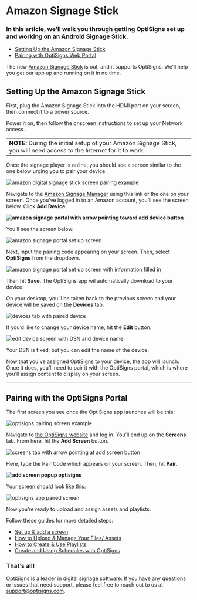 # Amazon Signage Stick

### In this article, we’ll walk you through getting OptiSigns set up and working on an Android Signage Stick.

* [Setting Up the Amazon Signage Stick](#Setting)
* [Pairing with OptiSigns Web Portal](#Pairing)

The new [Amazon Signage Stick](https://www.amazon.com/dp/B0D4FCG9MX/ref=pmkt_cms105_web) is out, and it supports OptiSigns. We’ll help you get our app up and running on it in no time.

## Setting Up the Amazon Signage Stick

First, plug the Amazon Signage Stick into the HDMI port on your screen, then connect it to a power source.

Power it on, then follow the onscreen instructions to set up your Network access.

|  |
| --- |
| **NOTE:** During the initial setup of your Amazon Signage Stick, you will need access to the Internet for it to work. |

Once the signage player is online, you should see a screen similar to the one below urging you to pair your device.

![amazon digital signage stick screen pairing example](https://support.optisigns.com/hc/article_attachments/34087057389843)

Navigate to the [Amazon Signage Manager](https://console.signage.amazon.com/) using this link or the one on your screen. Once you’ve logged in to an Amazon account, you’ll see the screen below. Click **Add Device.**

**![amazon signage portal with arrow pointing toward add device button](https://support.optisigns.com/hc/article_attachments/34087057395603)**

You’ll see the screen below.

![amazon signage portal set up screen](https://support.optisigns.com/hc/article_attachments/34087057397011)

Next, input the pairing code appearing on your screen. Then, select **OptiSigns** from the dropdown.

![amazon signage portal set up screen with information filled in](https://support.optisigns.com/hc/article_attachments/34087057397907)

Then hit **Save**. The OptiSigns app wil automatically download to your device.

On your desktop, you’ll be taken back to the previous screen and your device will be saved on the **Devices** tab.

![devices tab with paired device](https://support.optisigns.com/hc/article_attachments/34087061648915)

If you’d like to change your device name, hit the **Edit** button.

![edit device screen with DSN and device name](https://support.optisigns.com/hc/article_attachments/34087061649811)

Your DSN is fixed, but you can edit the name of the device.

Now that you’ve assigned OptiSigns to your device, the app will launch. Once it does, you’ll need to pair it with the OptiSigns portal, which is where you’ll assign content to display on your screen.

---

## Pairing with the OptiSigns Portal

The first screen you see once the OptiSigns app launches will be this:

![optisigns pairing screen example](https://support.optisigns.com/hc/article_attachments/34087061652627)

Navigate to [the OptiSigns website](http://app.optisigns.com) and log in. You’ll end up on the **Screens** tab. From here, hit the **Add Screen** button.

![screens tab with arrow pointing at add screen button](https://support.optisigns.com/hc/article_attachments/34087057412755)

Here, type the Pair Code which appears on your screen. Then, hit **Pair.**

**![add screen popup optisigns](https://support.optisigns.com/hc/article_attachments/34087061656211)**

Your screen should look like this:

![optisigns app paired screen](https://support.optisigns.com/hc/article_attachments/34087057419155)

Now you’re ready to upload and assign assets and playlists.

Follow these guides for more detailed steps:

* [Set up & add a screen](https://support.optisigns.com/hc/en-us/articles/360016374813)
* [How to Upload & Manage Your Files/ Assets](https://support.optisigns.com/hc/en-us/articles/360016247974)
* [How to Create & Use Playlists](https://support.optisigns.com/hc/en-us/articles/28295104605843)
* [Create and Using Schedules with OptiSigns](https://support.optisigns.com/hc/en-us/articles/360016981853)

### That’s all!

OptiSigns is a leader in [digital signage software](https://www.optisigns.com/). If you have any questions or issues that need support, please feel free to reach out to us at [support@optisigns.com](mailto:support@optisigns.com).